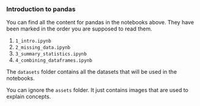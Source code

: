 ### Introduction to pandas

You can find all the content for pandas in the notebooks above. They have been marked in the order you are supposed to read them.
1. ``1_intro.ipynb``
2. ``2_missing_data.ipynb``
3. ``3_summary_statistics.ipynb``
4. ``4_combining_dataframes.ipynb``

The ``datasets`` folder contains all the datasets that will be used in the notebooks.

You can ignore the ``assets`` folder. It just contains images that are used to explain concepts.